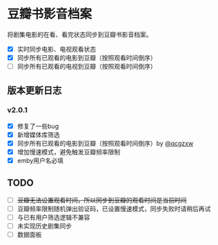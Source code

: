 # 豆瓣书影音档案

将剧集电影的在看、看完状态同步到豆瓣书影音档案。
- [x] 实时同步电影、电视观看状态
- [x] 同步所有已观看的电影到豆瓣（按照观看时间倒序）
- [ ] 同步所有已观看的电视到豆瓣（按照观看时间倒序）

## 版本更新日志

### v2.0.1

- [x] 修复了一些bug
- [x] 新增媒体库筛选
- [x] 同步所有已观看的电影到豆瓣（按照观看时间倒序）by [@qcgzxw](https://github.com/qcgzxw)
- [x] 增加慢速模式，避免触发豆瓣频率限制
- [x] emby用户名必填

## TODO
- [ ] ~~豆瓣无法设置观看时间，所以同步到豆瓣的观看时间是当前时间~~
- [ ] 豆瓣频率限制随机弹出验证码，已设置慢速模式，同步失败时请稍后再试
- [ ] 与已有用户筛选逻辑不兼容
- [ ] 未实现历史剧集同步
- [ ] 数据面板
